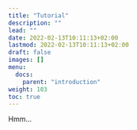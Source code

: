 ```yaml
---
title: "Tutorial"
description: ""
lead: ""
date: 2022-02-13T10:11:13+02:00
lastmod: 2022-02-13T10:11:13+02:00
draft: false
images: []
menu:
  docs:
    parent: "introduction"
weight: 103
toc: true
---
```


Hmm...
